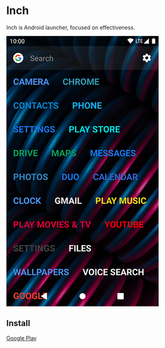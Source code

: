 # lnch

lnch is Android launcher, focused on effectiveness.

![lnch.png](/lnch.png)

## Install

[Google Play](https://play.google.com/store/apps/details?id=com.italankin.lnch)
